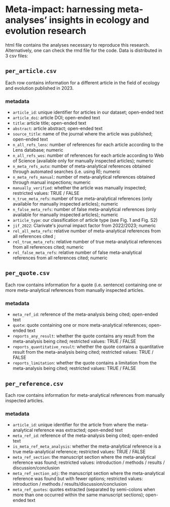 # Meta-impact: harnessing meta-analyses’ insights in ecology and evolution research

html file contains the analyses necessary to reproduce this research. Alternatively, one can check the rmd file for the code. Data is distributed in 3 csv files:

## `per_article.csv`

Each row contains information for a different article in the field of ecology and evolution published in 2023. 

### metadata
- `article_id`: unique identifier for articles in our dataset; open-ended text
- `article_doi`: article DOI; open-ended text
- `title`: article title; open-ended text
- `abstract`: article abstract; open-ended text
- `source_title`: name of the journal where the article was published; open-ended text
- `n_all_refs_lens`: number of references for each article according to the Lens database; numeric
- `n_all_refs_wos`: number of references for each article according to Web of Science (available only for manually inspected articles); numeric
- `n_meta_refs_auto`: number of meta-analytical references obtained through automated searches (i.e. using R); numeric
- `n_meta_refs_manual`: number of meta-analytical references obtained through manual inspections; numeric
- `manually_verified`: whether the article was manually inspected; restricted values: TRUE / FALSE
- `n_true_meta_refs`: number of true meta-analytical references (only available for manually inspected articles); numeric
- `n_false_meta_refs`: number of false meta-analytical references (only available for manually inspected articles); numeric
- `article_type`: our classification of article type (see Fig. 1 and Fig. S2)
- `jif_2022`: Clarivate's journal impact factor from 2022/2023; numeric
- `rel_all_meta_refs`: relative number of meta-analytical references from all references cited ; 
- `rel_true_meta_refs`:  relative number of true meta-analytical references from all references cited; numeric
- `rel_false_meta_refs`:  relative number of false meta-analytical references from all references cited; numeric

## `per_quote.csv`

Each row contains information for a quote (i.e. sentence) containing one or more meta-analytical references from manually inspected articles.

### metadata
- `meta_ref_id`: reference of the meta-analysis being cited; open-ended text
- `quote`: quote containing one or more meta-analytical references; open-ended text
- `reports_any_result`: whether the quote contains any result from the meta-analysis being cited; restricted values: TRUE / FALSE
- `reports_quantitative_result`: whether the quote contains a quantitative result from the meta-analysis being cited; restricted values: TRUE / FALSE
- `reports_limitation`: whether the quote contains a limitation from the meta-analysis being cited; restricted values: TRUE / FALSE

## `per_reference.csv`

Each row contains information for meta-analytical references from manually inspected articles.

### metadata
- `article_id`: unique identifier for the article from where the meta-analytical reference was extracted; open-ended text
- `meta_ref_id`: reference of the meta-analysis being cited; open-ended text
- `is_meta_ref_meta_analysis`: whether the meta-analytical reference is a true meta-analytical reference; restricted values: TRUE / FALSE
- `meta_ref_section`: the manuscript section where the meta-analytical reference was found; restricted values: introduction / methods / results / discussion/conclusion
- `meta_ref_section_adj`: the manuscript section where the meta-analytical reference was found but with fewer options; restricted values: introduction / methods / results/discussion/conclusion
- `meta_ref_quotes`: quotes extracted (separated by semi-colons when more than one occurred within the same manuscript sections); open-ended text